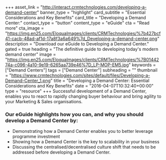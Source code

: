 +++
asset_link = "http://interact.crmtechnologies.com/developing-a-demand-center"
banner_type = "highlight"
card_subtitle = "Essential Considerations and Key Benefits"
card_title = "Developing a Demand Center:"
contact_type = "button"
content_type = "eGuide"
cta = "Read more"
cta_image = "https://img.en25.com/EloquaImages/clients/CRMTechnologies/%7b427bcf41-cacb-48ad-af1d-17a8f3a6a649%7d_Developing-a-demand-center.png"
description = "Download our eGuide to Developing a Demand Center."
gated = true
heading = "The definitive guide to developing today's modern demand center"
image = "https://img.en25.com/EloquaImages/clients/CRMTechnologies/%7B0144274a-c096-4a10-9e19-6265aa739e46%7D_LP-MOP-EM5.jpg"
keywords = ["Demand Centers"]
tags = ["Demand Center"]
subheading = ""
thumbnail = "https://www.crmtechnologies.com/sites/default/files/Developing-a-Demand-Center_1.png"
title = "Developing a Demand Center: Essential Considerations and Key Benefits"
date = "2016-04-07T10:32:40+00:00"
type = "resource"
+++
Successful development of a Demand Center, enables you to react to rapidly changing buyer behaviour and bring agility to your Marketing & Sales organisations.

### Our eGuide highlights how you can, and why you should develop a Demand Center by: 

* Demonstrating how a Demand Center enables you to better leverage programme investment 
* Showing how a Demand Center is the key to scalability in your business
* Discussing the centralised/decentralised culture shift that needs to be addressed before developing a Demand Center.
